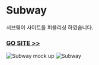 # Subway
서브웨이 사이트를 퍼블리싱 하였습니다.
### [GO SITE >>](http://kbom.dothome.co.kr/subway) 
![Subway mock up](https://user-images.githubusercontent.com/48042650/69002462-2eb7c900-0933-11ea-804c-91da6c9b7953.jpg)
![Subway](https://user-images.githubusercontent.com/48042650/69002463-324b5000-0933-11ea-9059-ce597b14f1f3.jpg)
